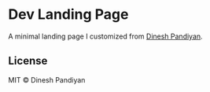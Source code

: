 # Dev Landing Page

A minimal landing page I customized from [Dinesh Pandiyan](https://github.com/flexdinesh/dev-landing-page).

## License

MIT © Dinesh Pandiyan

